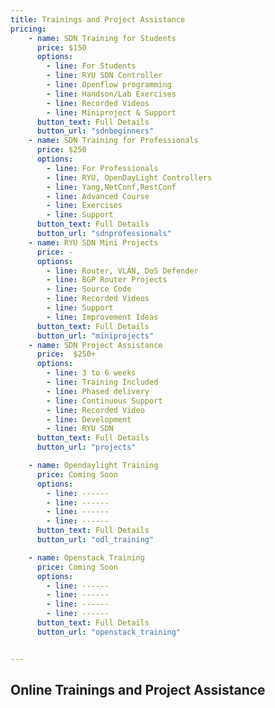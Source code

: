 ```yaml
---
title: Trainings and Project Assistance
pricing:
    - name: SDN Training for Students
      price: $150
      options:
        - line: For Students             
        - line: RYU SDN Controller
        - line: Openflow programming             
        - line: Handson/Lab Exercises
        - line: Recorded Videos
        - line: Miniproject & Support
      button_text: Full Details
      button_url: "sdnbeginners"
    - name: SDN Training for Professionals
      price: $250
      options:
        - line: For Professionals             
        - line: RYU, OpenDayLight Controllers
        - line: Yang,NetConf,RestConf              
        - line: Advanced Course  
        - line: Exercises          
        - line: Support        
      button_text: Full Details
      button_url: "sdnprofessionals"
    - name: RYU SDN Mini Projects
      price: -
      options:
        - line: Router, VLAN, DoS Defender 
        - line: BGP Router Projects
        - line: Source Code
        - line: Recorded Videos
        - line: Support
        - line: Improvement Ideas    
      button_text: Full Details
      button_url: "miniprojects"      
    - name: SDN Project Assistance
      price:  $250+
      options:
        - line: 3 to 6 weeks
        - line: Training Included
        - line: Phased delivery 
        - line: Continuous Support
        - line: Recorded Video
        - line: Development
        - line: RYU SDN
      button_text: Full Details
      button_url: "projects"

    - name: Opendaylight Training
      price: Coming Soon
      options:
        - line: ------
        - line: ------
        - line: ------
        - line: ------
      button_text: Full Details
      button_url: "odl_training"

    - name: Openstack Training
      price: Coming Soon
      options:
        - line: ------
        - line: ------
        - line: ------
        - line: ------
      button_text: Full Details
      button_url: "openstack_training"


---
```

## Online Trainings and Project Assistance
